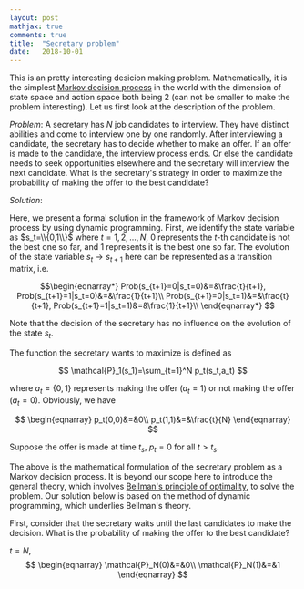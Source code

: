 ```yaml
---
layout: post
mathjax: true
comments: true
title:  "Secretary problem"
date:   2018-10-01
---
```


This is an pretty interesting desicion making problem. Mathematically, it is the simplest 
[Markov decision process](https://en.wikipedia.org/wiki/Markov_decision_process) in the world with the dimension of state space 
and action space both being 2 (can not be smaller to make the problem interesting). Let us first look at the description of the
problem.

*Problem*: A secretary has $N$ job candidates to interview. They have distinct abilities and come to interview one by one randomly.
After interviewing a candidate, the secretary has to decide whether to make an offer. If an offer is made to 
the candidate, the interview process ends. Or else the candidate needs to seek opportunities elsewhere
and the secretary will interview the next candidate. What is the secretary's strategy in order to maximize the probability
of making the offer to the best candidate?

*Solution*:

Here, we present a formal solution in the framework of Markov decision process by using dynamic programming.
First, we identify the state variable as $s_t=\\{0,1\\}$ where $t=1,2,...,N$, 0 represents the $t$-th candidate is not the best one
so far, and 1 represents it is the best one so far. The evolution of the state variable $s_{t}\rightarrow s_{t+1}$ here can be 
represented as a transition matrix, i.e.

$$\begin{eqnarray*}
Prob(s_{t+1}=0|s_t=0)&=&\frac{t}{t+1}, Prob(s_{t+1}=1|s_t=0)&=&\frac{1}{t+1}\\
Prob(s_{t+1}=0|s_t=1)&=&\frac{t}{t+1}, Prob(s_{t+1}=1|s_t=1)&=&\frac{1}{t+1}\\
\end{eqnarray*}
$$

Note that the decision of the secretary has no influence on the evolution of the state $s_t$. 

The function the secretary wants to maximize is defined as 

$$
\mathcal{P}_1(s_1)=\sum_{t=1}^N p_t(s_t,a_t)
$$

where $a_t=\{0,1\}$ represents making the offer ($a_t=1$) or not making the offer ($a_t=0$). Obviously, we have

$$
\begin{eqnarray}
p_t(0,0)&=&0\\
p_t(1,1)&=&\frac{t}{N}
\end{eqnarray}
$$

Suppose the offer is made at time $t_s$, $p_{t}=0$ for all $t>t_s$.

The above is the mathematical formulation of the secretary problem as a Markov decision process. It is beyond our scope here to introduce the general theory, which involves [Bellman's principle of optimality](https://en.wikipedia.org/wiki/Bellman_equation#Bellman's_Principle_of_Optimality), to solve the problem. Our solution 
below is based on the method of dynamic programming, which underlies Bellman's theory.

First, consider that the secretary waits until the last candidates to make the decision. What is the probability of making the
offer to the best candidate? 

$t=N$, 
$$
\begin{eqnarray}
\mathcal{P}_N(0)&=&0\\
\mathcal{P}_N(1)&=&1
\end{eqnarray}
$$


